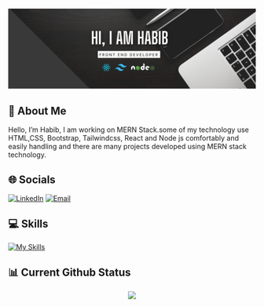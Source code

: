 ![The San Juan Mountains are beautiful!](https://raw.githubusercontent.com/HabibMia2121/HabibMia2121/main/assets/image/github-banner-p.jpg "San Juan Mountains")


## 📝 About Me

Hello, I’m Habib, I am working on MERN Stack.some of my technology use HTML,CSS, Bootstrap, Tailwindcss, React and Node js  comfortably and easily handling and there are many projects developed using MERN stack technology.

## 🌐 Socials

[![LinkedIn](https://img.shields.io/badge/LinkedIn-%230077B5.svg?logo=linkedin&logoColor=white)](https://www.linkedin.com/in/habib2121/)
 [![Email](https://img.shields.io/badge/Email-green)](mailto:habibmia21021@gmail.com)
  
## 💻 Skills

[![My Skills](https://skillicons.dev/icons?i=,html,css,bootstrap,tailwindcss,js,react,nodejs,express,mongodb,vscode,git,github,figma)](https://skillicons.dev)

## 📊 Current Github Status

<div align="center">
  
  ![](http://github-profile-summary-cards.vercel.app/api/cards/profile-details?username=HabibMia2121&theme=darcula)
  
</div>

